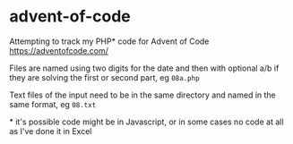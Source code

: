 # advent-of-code

Attempting to track my PHP* code for Advent of Code https://adventofcode.com/

Files are named using two digits for the date and then with optional a/b if they are solving the first or second part, eg `08a.php`

Text files of the input need to be in the same directory and named in the same format, eg `08.txt`

\* it's possible code might be in Javascript, or in some cases no code at all as I've done it in Excel
